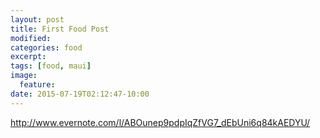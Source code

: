 ```yaml
---
layout: post
title: First Food Post
modified:
categories: food
excerpt:
tags: [food, maui]
image:
  feature:
date: 2015-07-19T02:12:47-10:00
---
```


http://www.evernote.com/l/ABOunep9pdpIqZfVG7_dEbUni6q84kAEDYU/